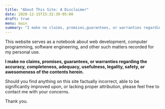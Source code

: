 ```yaml
---
title: "About This Site: A Disclaimer"
date: 2020-12-15T15:32:39-05:00
draft: true
menu: main
summary: "I make no claims, promises,guarantees, or warranties regarding the accuracy, completeness, adequacy, usefulness, safety, or awesomeness of the contents herein."
---
```


This website serves as a notebook about web development, computer programming, software engineering, and other such matters recorded for my personal use.

**I make no claims, promises, guarantees, or warranties regarding the accuracy, completeness, adequacy, usefulness, legality, safety, or awesomeness of the contents herein.**

Should you find anything on this site factually incorrect, able to be significantly improved upon, or lacking proper attribution, please feel free to contact me with your concerns.

Thank you.
